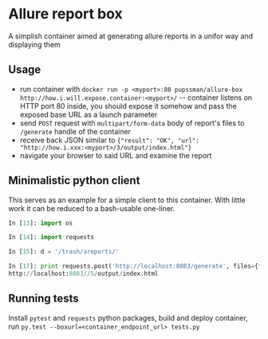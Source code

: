 Allure report box
=================

A simplish container aimed at generating allure reports in a unifor way and displaying them


Usage
-----

* run container with `docker run -p <myport>:80 pupssman/allure-box http://how.i.will.expose.container:<myport>/` -- container listens on HTTP port 80 inside, you should expose it somehow and pass the exposed base URL as a launch parameter
* send `POST` request with `multipart/form-data` body of report's files to `/generate` handle of the container
* receive back JSON similar to `{"result": "OK", "url": "http://how.i.xxx:<myport>/3/output/index.html"}`
* navigate your browser to said URL and examine the report

Minimalistic python client
--------------------------

This serves as an example for a simple client to this container. With little work it can be reduced to a bash-usable one-liner.

```python
In [13]: import os

In [14]: import requests

In [15]: d = '/trash/areports/'

In [17]: print requests.post('http://localhost:8083/generate', files={f: open(os.path.join(d, f), 'rb').read() for f in os.listdir(d) if os.path.isfile(os.path.join(d, f))}).json()['url']
http://localhost:8083//5/output/index.html
```

Running tests
-------------

Install `pytest` and `requests` python packages, build and deploy container, run `py.test --boxurl=<container_endpoint_url> tests.py` 

